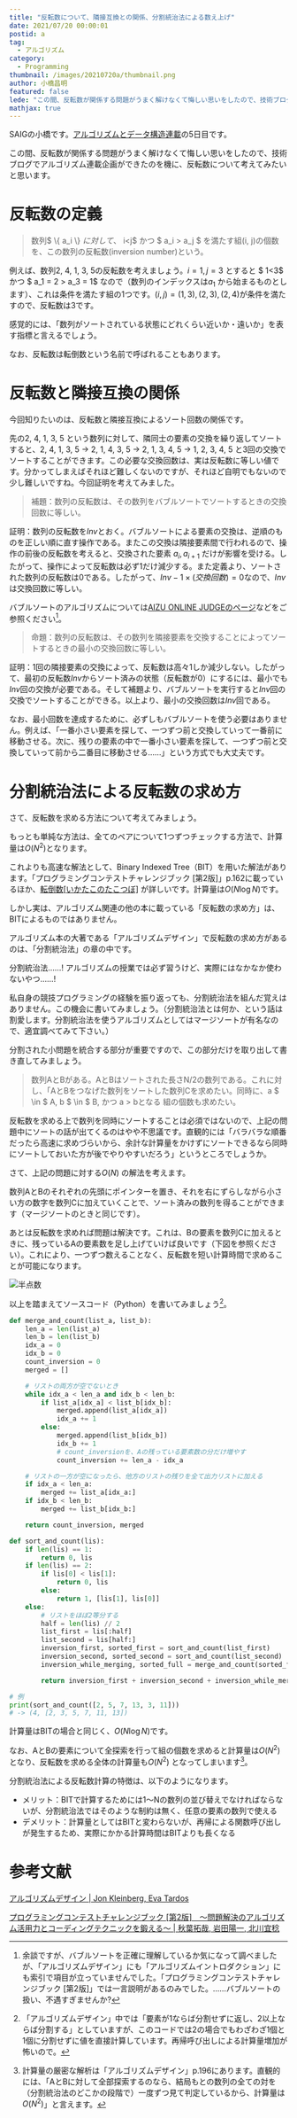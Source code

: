 ```yaml
---
title: "反転数について、隣接互換との関係、分割統治法による数え上げ"
date: 2021/07/20 00:00:01
postid: a
tag:
  - アルゴリズム
category:
  - Programming
thumbnail: /images/20210720a/thumbnail.png
author: 小橋昌明
featured: false
lede: "この間、反転数が関係する問題がうまく解けなくて悔しい思いをしたので、技術ブログでアルゴリズム連載企画ができたのを機に、反転数について考えてみたいと思います。"
mathjax: true
---
```

SAIGの小橋です。[アルゴリズムとデータ構造連載](/articles/20210628a/)の5日目です。

この間、反転数が関係する問題がうまく解けなくて悔しい思いをしたので、技術ブログでアルゴリズム連載企画ができたのを機に、反転数について考えてみたいと思います。

# 反転数の定義

> 数列$ \\{ a_i \\} $に対して、$ i\<j$ かつ $ a_i \> a_j $ を満たす組(i, j)の個数を、この数列の反転数(inversion number)という。

例えば、数列2, 4, 1, 3, 5の反転数を考えましょう。$i=1, j=3$ とすると $ 1\<3$ かつ $ a_1 = 2 \> a_3 = 1$ なので（数列のインデックスは$a_1$ から始まるものとします）、これは条件を満たす組の1つです。$(i, j) = (1, 3), (2, 3), (2, 4)$が条件を満たすので、反転数は3です。

感覚的には、「数列がソートされている状態にどれくらい近いか・遠いか」を表す指標と言えるでしょう。

なお、反転数は転倒数という名前で呼ばれることもあります。


# 反転数と隣接互換の関係

今回知りたいのは、反転数と隣接互換によるソート回数の関係です。

先の2, 4, 1, 3, 5 という数列に対して、隣同士の要素の交換を繰り返してソートすると、2, 4, 1, 3, 5 → 2, 1, 4, 3, 5 → 2, 1, 3, 4, 5 → 1, 2, 3, 4, 5 と3回の交換でソートすることができます。この必要な交換回数は、実は反転数に等しい値です。分かってしまえばそれほど難しくないのですが、それほど自明でもないので少し難しいですね。今回証明を考えてみました。

> 補題：数列の反転数は、その数列をバブルソートでソートするときの交換回数に等しい。

証明：数列の反転数を$Inv$とおく。バブルソートによる要素の交換は、逆順のものを正しい順に直す操作である。またこの交換は隣接要素間で行われるので、操作の前後の反転数を考えると、交換された要素 $a_i, a_{i+1}$ だけが影響を受ける。したがって、操作によって反転数は必ず1だけ減少する。また定義より、ソートされた数列の反転数は0である。したがって、$Inv - 1 \times (交換回数) = 0$なので、$Inv$は交換回数に等しい。

バブルソートのアルゴリズムについては[AIZU ONLINE JUDGEのページ](https://judge.u-aizu.ac.jp/onlinejudge/commentary.jsp?id=ALDS1_2_A&pattern=post&type=general&filter=Algorithm)などをご参照ください[^3]。

[^3]: 余談ですが、バブルソートを正確に理解しているか気になって調べましたが、「アルゴリズムデザイン」にも「アルゴリズムイントロダクション」にも索引で項目が立っていませんでした。「プログラミングコンテストチャレンジブック [第2版]」では一言説明があるのみでした。……バブルソートの扱い、不遇すぎませんか?

> 命題：数列の反転数は、その数列を隣接要素を交換することによってソートするときの最小の交換回数に等しい。

証明：1回の隣接要素の交換によって、反転数は高々1しか減少しない。したがって、最初の反転数$Inv$からソート済みの状態（反転数が0）にするには、最小でも$Inv$回の交換が必要である。そして補題より、バブルソートを実行すると$Inv$回の交換でソートすることができる。以上より、最小の交換回数は$Inv$回である。

なお、最小回数を達成するために、必ずしもバブルソートを使う必要はありません。例えば、「一番小さい要素を探して、一つずつ前と交換していって一番前に移動させる。次に、残りの要素の中で一番小さい要素を探して、一つずつ前と交換していって前から二番目に移動させる……」という方式でも大丈夫です。

# 分割統治法による反転数の求め方
さて、反転数を求める方法について考えてみましょう。

もっとも単純な方法は、全てのペアについて1つずつチェックする方法で、計算量は$O(N^2)$となります。

これよりも高速な解法として、Binary Indexed Tree（BIT）を用いた解法があります。「プログラミングコンテストチャレンジブック [第2版]」p.162に載っているほか、[転倒数[いかたこのたこつぼ]](https://ikatakos.com/pot/programming_algorithm/dynamic_programming/inversion) が詳しいです。計算量は$O(N\log N)$です。

しかし実は、アルゴリズム関連の他の本に載っている「反転数の求め方」は、BITによるものではありません。

アルゴリズム本の大著である「アルゴリズムデザイン」で反転数の求め方があるのは、「分割統治法」の章の中です。

分割統治法……! アルゴリズムの授業では必ず習うけど、実際にはなかなか使わないやつ……!

私自身の競技プログラミングの経験を振り返っても、分割統治法を組んだ覚えはありません。この機会に書いてみましょう。（分割統治法とは何か、という話は割愛します。分割統治法を使うアルゴリズムとしてはマージソートが有名なので、適宜調べてみて下さい。）

分割された小問題を統合する部分が重要ですので、この部分だけを取り出して書き直してみましょう。

> 数列AとBがある。AとBはソートされた長さN/2の数列である。これに対し、「AとBをつなげた数列をソートした数列Cを求めたい。同時に、a $ \in $ A, b $ \in $ B, かつ a > bとなる 組の個数も求めたい。

反転数を求める上で数列を同時にソートすることは必須ではないので、上記の問題中にソートの話が出てくるのはやや不思議です。直観的には「バラバラな順番だったら高速に求めづらいから、余計な計算量をかけずにソートできるなら同時にソートしておいた方が後でやりやすいだろう」というところでしょうか。

さて、上記の問題に対する$O(N)$ の解法を考えます。

数列AとBのそれぞれの先頭にポインターを置き、それを右にずらしながら小さい方の数字を数列Cに加えていくことで、ソート済みの数列を得ることができます（マージソートのときと同じです）。

あとは反転数を求めれば問題は解決です。これは、Bの要素を数列Cに加えるときに、残っているAの要素数を足し上げていけば良いです（下図を参照ください）。これにより、一つずつ数えることなく、反転数を短い計算時間で求めることが可能になります。

<img src="/images/20210720a/20210701_反転数.png" alt="半点数" loading="lazy">


以上を踏まえてソースコード（Python）を書いてみましょう[^2]。

[^2]: 「アルゴリズムデザイン」中では「要素が1ならば分割せずに返し、2以上ならば分割する」としていますが、このコードでは2の場合でもわざわざ1個と1個に分割せずに値を直接計算しています。再帰呼び出しによる計算量増加が怖いので。

```python
def merge_and_count(list_a, list_b):
    len_a = len(list_a)
    len_b = len(list_b)
    idx_a = 0
    idx_b = 0
    count_inversion = 0
    merged = []

    # リストの両方が空でないとき
    while idx_a < len_a and idx_b < len_b:
        if list_a[idx_a] < list_b[idx_b]:
            merged.append(list_a[idx_a])
            idx_a += 1
        else:
            merged.append(list_b[idx_b])
            idx_b += 1
            # count_inversionを、Aの残っている要素数の分だけ増やす
            count_inversion += len_a - idx_a

    # リストの一方が空になったら、他方のリストの残りを全て出力リストに加える
    if idx_a < len_a:
        merged += list_a[idx_a:]
    if idx_b < len_b:
        merged += list_b[idx_b:]

    return count_inversion, merged

def sort_and_count(lis):
    if len(lis) == 1:
        return 0, lis
    if len(lis) == 2:
        if lis[0] < lis[1]:
            return 0, lis
        else:
            return 1, [lis[1], lis[0]]
    else:
        # リストをほぼ2等分する
        half = len(lis) // 2
        list_first = lis[:half]
        list_second = lis[half:]
        inversion_first, sorted_first = sort_and_count(list_first)
        inversion_second, sorted_second = sort_and_count(list_second)
        inversion_while_merging, sorted_full = merge_and_count(sorted_first, sorted_second)

        return inversion_first + inversion_second + inversion_while_merging, sorted_full

# 例
print(sort_and_count([2, 5, 7, 13, 3, 11]))
# -> (4, [2, 3, 5, 7, 11, 13])
```

計算量はBITの場合と同じく、$O(N\log N)$です。

なお、AとBの要素について全探索を行って組の個数を求めると計算量は$O(N^2)$ となり、反転数を求める全体の計算量も$O(N^2)$ となってしまいます[^1]。

[^1]: 計算量の厳密な解析は「アルゴリズムデザイン」p.196にあります。直観的には、「AとBに対して全部探索するのなら、結局もとの数列の全ての対を（分割統治法のどこかの段階で）一度ずつ見て判定しているから、計算量は$O(N^2)$」と言えます。

分割統治法による反転数計算の特徴は、以下のようになります。

* メリット：BITで計算するためには1～Nの数列の並び替えでなければならないが、分割統治法ではそのような制約は無く、任意の要素の数列で使える
* デメリット：計算量としてはBITと変わらないが、再帰による関数呼び出しが発生するため、実際にかかる計算時間はBITよりも長くなる

# 参考文献

[アルゴリズムデザイン | Jon Kleinberg, Eva Tardos](https://www.amazon.co.jp/dp/4320122178)

[プログラミングコンテストチャレンジブック [第2版]　～問題解決のアルゴリズム活用力とコーディングテクニックを鍛える～ | 秋葉拓哉, 岩田陽一, 北川宜稔](https://www.amazon.co.jp/dp/4839941068/)

